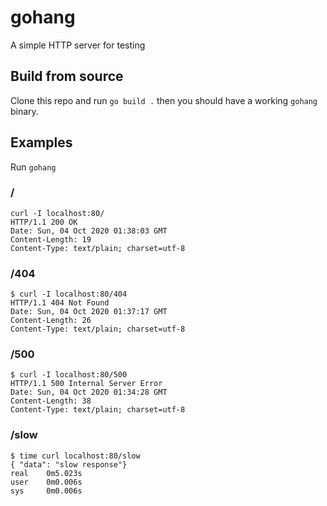 # gohang
A simple HTTP server for testing

## Build from source

Clone this repo and run `go build .` then you should have a working `gohang` binary.

## Examples

Run `gohang`

### /

```
curl -I localhost:80/
HTTP/1.1 200 OK
Date: Sun, 04 Oct 2020 01:38:03 GMT
Content-Length: 19
Content-Type: text/plain; charset=utf-8
```

### /404

```
$ curl -I localhost:80/404
HTTP/1.1 404 Not Found
Date: Sun, 04 Oct 2020 01:37:17 GMT
Content-Length: 26
Content-Type: text/plain; charset=utf-8
```

### /500

```
$ curl -I localhost:80/500
HTTP/1.1 500 Internal Server Error
Date: Sun, 04 Oct 2020 01:34:28 GMT
Content-Length: 38
Content-Type: text/plain; charset=utf-8
```

### /slow

```
$ time curl localhost:80/slow
{ "data": "slow response"}
real    0m5.023s
user    0m0.006s
sys     0m0.006s
```
